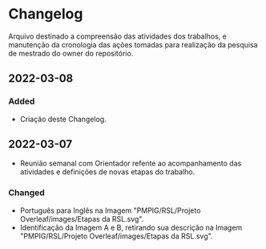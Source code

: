 # Changelog
 Arquivo destinado a compreensão das atividades dos trabalhos, e manutenção da cronologia das ações tomadas para realização da pesquisa de mestrado do owner do repositório.
 
## 2022-03-08
### Added
- Criação deste Changelog.
 
## 2022-03-07
- Reunião semanal com Orientador refente ao acompanhamento das atividades e definições de novas etapas do trabalho.
### Changed
- Português para Inglês na Imagem "PMPIG/RSL/Projeto Overleaf/images/Etapas da RSL.svg".
- Identificação da Imagem A e B, retirando sua descrição na Imagem "PMPIG/RSL/Projeto Overleaf/images/Etapas da RSL.svg".
